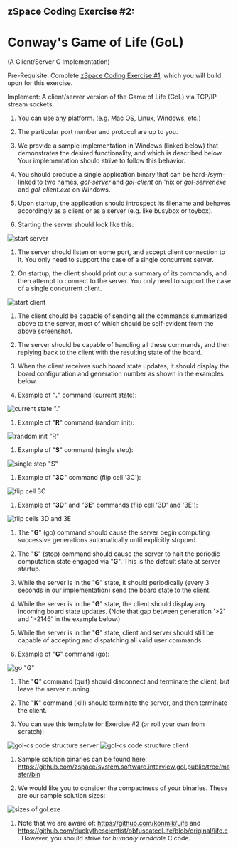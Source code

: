 ## zSpace Coding Exercise #2:

# Conway's Game of Life (GoL) 
(A Client/Server C Implementation)

Pre-Requisite: Complete [zSpace Coding Exercise #1](https://github.com/leo-zspace/cgol.public/blob/master/README.md), which you will build upon for this exercise.

Implement: A client/server version of the Game of Life (GoL) via TCP/IP stream sockets.

1. You can use any platform. (e.g. Mac OS, Linux, Windows, etc.)

1. The particular port number and protocol are up to you.

1. We provide a sample implementation in Windows (linked below) that demonstrates the desired functionality, and which is described below.  Your implementation should strive to follow this behavior.

1. You should produce a single application binary that can be hard-/sym-linked to two names, *gol-server* and *gol-client* on 'nix or *gol-server.exe* and *gol-client.exe* on Windows.

1. Upon startup, the application should introspect its filename and behaves accordingly as a client or as a server (e.g. like busybox or toybox).

1. Starting the server should look like this:

![start server](https://raw.githubusercontent.com/zspace/system.software.interview.gol.public/master/cs/1.gol-server.png)

1. The server should listen on some port, and accept client connection to it.  You only need to support the case of a single concurrent server.

1. On startup, the client should print out a summary of its commands, and then attempt to connect to the server.  You only need to support the case of a single concurrent client.

![start client](https://raw.githubusercontent.com/zspace/system.software.interview.gol.public/master/cs/2.gol-client.png)

1. The client should be capable of sending all the commands summarized above to the server, most of which should be self-evident from the above screenshot.  

1. The server should be capable of handling all these commands, and then replying back to the client with the resulting state of the board.  

1. When the client receives such board state updates, it should display the board configuration and generation number as shown in the examples below. 
   
1. Example of "**.**" command (current state):

![current state "."](https://raw.githubusercontent.com/zspace/system.software.interview.gol.public/master/cs/3.gol-client-send-request-dot-command.png)

1. Example of "**R**" command (random init):

![random init "R"](https://raw.githubusercontent.com/zspace/system.software.interview.gol.public/master/cs/4.gol-client-send-random-init-R-command.png)

1. Example of "**S**" command (single step):

![single step "S"](https://raw.githubusercontent.com/zspace/system.software.interview.gol.public/master/cs/5.gol-client-send-step-S-command.png)

1. Example of "**3C**" command (flip cell '3C'):

![flip cell 3C](https://raw.githubusercontent.com/zspace/system.software.interview.gol.public/master/cs/6.gol-client-send-flip-3C-command.png)

1. Example of "**3D**" and "**3E**" commands (flip cell '3D' and '3E'):

![flip cells 3D and 3E](https://raw.githubusercontent.com/zspace/system.software.interview.gol.public/master/cs/7.gol-client-send-flip-3D-3E-commands.png)

1. The "**G**" (go) command should cause the server begin computing successive generations automatically until explicitly stopped.

1. The "**S**" (stop) command should cause the server to halt the periodic computation state engaged via "**G**".  This is the default state at server startup.

1. While the server is in the "**G**" state, it should periodically (every 3 seconds in our implementation) send the board state to the client. 

1. While the server is in the "**G**" state, the client should display any incoming board state updates. (Note that gap between generation '>2' and '>2146' in the example below.)

1. While the server is in the "**G**" state, client and server should still be capable of accepting and dispatching all valid user commands.

1. Example of "**G**" command (go):

![go "G"](https://raw.githubusercontent.com/zspace/system.software.interview.gol.public/master/cs/8.gol-client-send-go-G-command.png)

1. The "**Q**" command (quit) should disconnect and terminate the client, but leave the server running.

1. The "**K**" command (kill) should terminate the server, and then terminate the client.

1. You can use this template for Exercise #2 (or roll your own from scratch):

![gol-cs code structure server](https://raw.githubusercontent.com/zspace/system.software.interview.gol.public/master/cs/gol-server.png)
![gol-cs code structure client](https://raw.githubusercontent.com/zspace/system.software.interview.gol.public/master/cs/gol-client.png)

1. Sample solution binaries can be found here:
https://github.com/zspace/system.software.interview.gol.public/tree/master/bin

1. We would like you to consider the compactness of your binaries. These are our sample solution sizes:

![sizes of gol.exe](https://raw.githubusercontent.com/zspace/system.software.interview.gol.public/master/gol.exe.size.png)

1. Note that we are aware of: https://github.com/konmik/Life and https://github.com/duckythescientist/obfuscatedLife/blob/original/life.c . However, you should strive for *humanly* *readable* C code.
